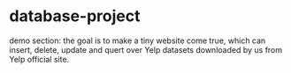 # database-project
demo section: the goal is to make a tiny website come true, which can insert, delete, update and quert over Yelp datasets downloaded by us from Yelp official site.





